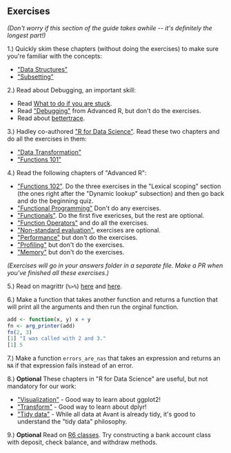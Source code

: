 ## Exercises

*(Don't worry if this section of the guide takes awhile -- it's definitely the longest part!)*

1.) Quickly skim these chapters (without doing the exercises) to make sure you're familiar with the concepts:

 * ["Data Structures"](http://adv-r.had.co.nz/Data-structures.html)
 * ["Subsetting"](http://adv-r.had.co.nz/Subsetting.html)

2.) Read about Debugging, an important skill:

 * Read [What to do if you are stuck](https://github.com/avantcredit/avant-analytics/wiki/What-to-do-if-you're-stuck).
 * Read ["Debugging"](http://adv-r.had.co.nz/Exceptions-Debugging.html) from Advanced R, but don't do the exercises.
 * Read about [bettertrace](https://github.com/robertzk/bettertrace). 

3.) Hadley co-authored ["R for Data Science"](http://r4ds.had.co.nz/).  Read these two chapters and do all the exercises in them:

 * ["Data Transformation"](http://r4ds.had.co.nz/transform.html)
 * ["Functions 101"](http://r4ds.had.co.nz/functions.html)

4.) Read the following chapters of "Advanced R":

 * ["Functions 102"](http://adv-r.had.co.nz/Functions.html). Do the three exercises in the "Lexical scoping" section (the ones right after the "Dynamic lookup" subsection) and then go back and do the beginning quiz.
 * ["Functional Programming"](http://adv-r.had.co.nz/Functional-programming.html) Don't do any exercises. 
 * ["Functionals"](http://adv-r.had.co.nz/Functionals.html). Do the first five exericses, but the rest are optional.
 * ["Function Operators"](http://adv-r.had.co.nz/Function-operators.html) and do all the exercises.
 * ["Non-standard evaluation"](http://adv-r.had.co.nz/Computing-on-the-language.html), exercises are optional.
 * ["Performance"](http://adv-r.had.co.nz/Performance.html) but don't do the exercises.
 * ["Profiling"](http://adv-r.had.co.nz/Profiling.html) but don't do the exercises.
 * ["Memory"](http://adv-r.had.co.nz/memory.html) but don't do the exercises.

*(Exercises will go in your answers folder in a separate file. Make a PR when you've finished all these exercises.)*

5.) Read on magrittr (`%>%`) [here](https://github.com/smbache/magrittr/blob/master/README.md) and [here](https://github.com/smbache/magrittr/blob/master/vignettes/magrittr.Rmd).

6.) Make a function that takes another function and returns a function that will print all the arguments and then run the orginal function.

```R
add <- function(x, y) x + y
fn <- arg_printer(add)
fn(2, 3)
[1] "I was called with 2 and 3."
[1] 5
```

7.) Make a function `errors_are_nas` that takes an expression and returns an `NA` if that expression fails instead of an error.

8.) **Optional** These chapters in "R for Data Science" are useful, but not mandatory for our work:

* ["Visualization"](http://r4ds.had.co.nz/data-visualisation.html) - Good way to learn about ggplot2!
* ["Transform"](http://r4ds.had.co.nz/transform.html) - Good way to learn about dplyr!
* ["Tidy data"](http://r4ds.had.co.nz/tidy-data.html) - While all data at Avant is already tidy, it's good to understand the "tidy data" philosophy.

9.) **Optional** Read on [R6 classes](https://cran.r-project.org/web/packages/R6/vignettes/Introduction.html). Try constructing a bank account class with deposit, check balance, and withdraw methods.
